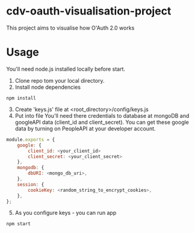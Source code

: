 # cdv-oauth-visualisation-project
This project aims to visualise how O'Auth 2.0 works

# Usage
You'll need node.js installed locally before start.

1. Clone repo tom your local directory.
2. Install node dependencies
```
npm install
```
3. Create 'keys.js' file at <root_directory>/config/keys.js
4. Put into file
You'll need there credentials to database at mongoDB and googleAPI data (client_id and client_secret).
You can get these google data by turning on PeopleAPI at your developer account.

```javascript
module.exports = {
	google: {
		client_id: <your_client_id>
		client_secret: <your_client_secret>
	},
	mongodb: {
		dbURI: <mongo_db_uri>,
	},
	session: {
		cookieKey: <random_string_to_encrypt_cookies>,
	},
};
```

5. As you configure keys - you can run app
```
npm start
```
